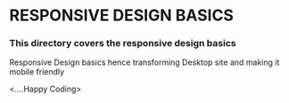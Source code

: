 # RESPONSIVE DESIGN BASICS

### This directory covers the responsive design basics

<p>Responsive Design basics hence transforming Desktop site and making it mobile friendly</p>

<....Happy Coding>

